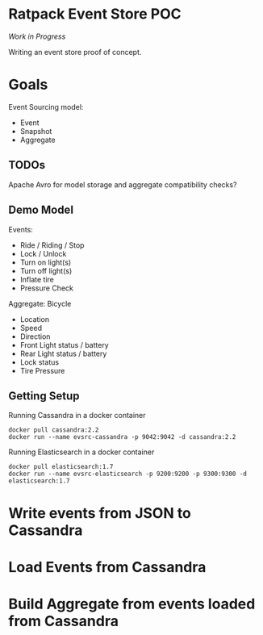 # Ratpack Event Store POC

*Work in Progress*

Writing an event store proof of concept.

# Goals

Event Sourcing model:

* Event
* Snapshot
* Aggregate

## TODOs

Apache Avro for model storage and aggregate compatibility checks?

## Demo Model

Events:
 * Ride / Riding / Stop
 * Lock / Unlock
 * Turn on light(s)
 * Turn off light(s)
 * Inflate tire
 * Pressure Check

Aggregate: Bicycle
 * Location
 * Speed
 * Direction
 * Front Light status / battery
 * Rear Light status / battery
 * Lock status
 * Tire Pressure

## Getting Setup

Running Cassandra in a docker container

    docker pull cassandra:2.2
    docker run --name evsrc-cassandra -p 9042:9042 -d cassandra:2.2

Running Elasticsearch in a docker container

    docker pull elasticsearch:1.7
    docker run --name evsrc-elasticsearch -p 9200:9200 -p 9300:9300 -d elasticsearch:1.7

# Write events from JSON to Cassandra

# Load Events from Cassandra

# Build Aggregate from events loaded from Cassandra
